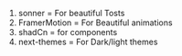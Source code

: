 1. sonner = For beautiful Tosts
2. FramerMotion = For Beautiful animations
3. shadCn = for components
4. next-themes = For Dark/light themes 
